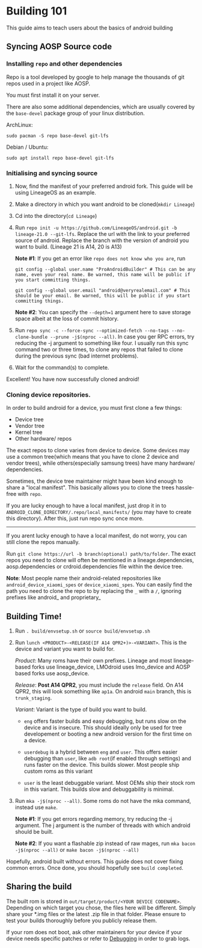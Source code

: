 # Building 101

This guide aims to teach users about the basics of android building

## Syncing AOSP Source code

### Installing `repo` and other dependencies

Repo is a tool developed by google to help manage the thousands of git repos used in a project like AOSP.

You must first install it on your server.

There are also some additional dependencies, which are usually covered by the `base-devel` package group of your linux distribution.

ArchLinux:
```
sudo pacman -S repo base-devel git-lfs
```

Debian / Ubuntu:
```
sudo apt install repo base-devel git-lfs
```

### Initialising and syncing source

1. Now, find the manifest of your preferred android fork. This guide will be using LineageOS as an example.

2. Make a directory in which you want android to be cloned(`mkdir Lineage`)

3. Cd into the directory(`cd Lineage`)

4. Run `repo init -u https://github.com/LineageOS/android.git -b lineage-21.0 --git-lfs`. Replace the url with the link to your preferred source of android. Replace the branch with the version of android you want to build. (Lineage 21 is A14, 20 is A13)

    **Note #1**: If you get an error like `repo does not know who you are`, run 
    ```
    git config --global user.name "ProAndroidBuilder" # This can be any name, even your real name. Be warned, this name will be public if you start committing things.

    git config --global user.email "android@veryrealemail.com" # This should be your email. Be warned, this will be public if you start committing things.
    ```

    **Note #2**: You can specify the `--depth=1` argument here to save storage space albeit at the loss of commit history.

5. Run `repo sync -c --force-sync --optimized-fetch --no-tags --no-clone-bundle --prune -j$(nproc --all)`. In case you ger RPC errors, try reducing the -j argument to something like four. I usually run this sync command two or three times, to clone any repos that failed to clone during the previous sync (bad internet problems).

6. Wait for the command(s) to complete.

Excellent! You have now successfully cloned android!

### Cloning device repositories.

In order to build android for a device, you must first clone a few things:

* Device tree
* Vendor tree
* Kernel tree
* Other hardware/ repos

The exact repos to clone varies from device to device. Some devices may use a common tree(which means that you have to clone 2 device and vendor trees), while others(especially samsung trees) have many hardware/ dependencies. 

Sometimes, the device tree maintainer might have been kind enough to share a "local manifest". This basically allows you to clone the trees hassle-free with `repo`.

If you are lucky enough to have a local manifest, just drop it in to `ANDROID_CLONE_DIRECTORY/.repo/local_manifests/` (you may have to create this directory). After this, just run repo sync once more.

---

If you arent lucky enough to have a local manifest, do not worry, you can still clone the repos manually.

Run `git clone https://url -b branch(optional) path/to/folder`. The exact repos you need to clone will often be mentioned in a lineage.dependencies, aosp.dependencies or crdroid.dependencies file within the device tree.

**Note**: Most people name their android-related repositories like `android_device_xiaomi_spes` or `device_xiaomi_spes`. You can easily find the path you need to  clone the repo to by replacing the `_` with a `/`, ignoring prefixes like android_ and proprietary_


## Building Time!
1. Run `. build/envsetup.sh` or `source build/envsetup.sh`

2. Run `lunch <PRODUCT>-<RELEASE(IF A14 QPR2+)>-<VARIANT>`. This is the device and variant you want to build for.
    
    *Product*: Many roms have their own prefixes. Lineage and most lineage-based forks use lineage_device, LMOdroid uses lmo_device and AOSP based forks use aosp_device.

    *Release*: **Post A14 QPR2**, you must include the `release` field. On A14 QPR2, this will look something like `ap1a`. On android `main` branch, this is `trunk_staging`.

    *Variant*: Variant is the type of build you want to build.
    * `eng` offers faster builds and easy debugging, but runs slow on the device and is insecure. This should ideally only be used for tree developement or booting a new android version for the first time on a device.

    * `userdebug` is a hybrid between `eng` and `user`. This offers easier debugging than `user`, like `adb root`(if enabled through settings) and runs faster on the device. This builds slower. Most people ship custom roms as this variant

    * `user` is the least debuggable variant. Most OEMs ship their stock rom in this variant. This builds slow and debuggability is minimal.

3. Run `mka -j$(nproc --all)`. Some roms do not have the mka command, instead use `make`.

    **Note #1**: If you get errors regarding memory, try reducing the -j argument. The j argument is the number of threads with which android should be built.

    **Note #2**: If you want a flashable zip instead of raw mages, run `mka bacon -j$(nproc --all)` or `make bacon -j$(nproc --all)`

Hopefully, android built without errors. This guide does not cover fixing common errors. Once done, you should hopefully see `build completed`.

## Sharing the build

The built rom is stored in `out/target/product/<YOUR DEVICE CODENAME>`.
Depending on which target you chose, the files here will be different.
Simply share your *.img files or the latest .zip file in that folder. Please ensure to test your builds thoroughly before you publicly release them.

If your rom does not boot, ask other maintainers for your device if your device needs specific patches or refer to [Debugging](/wiki/Debugging) in order to grab logs.